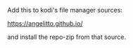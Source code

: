 Add this to kodi's file manager sources:

https://angelitto.github.io/

and install the repo-zip from that source.
